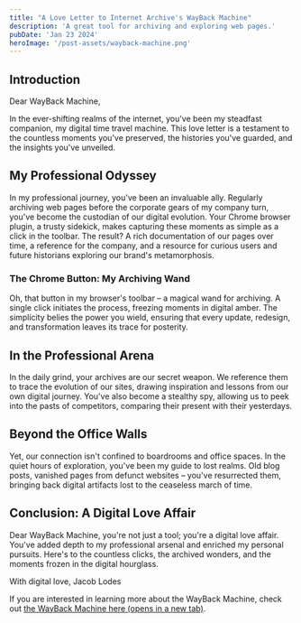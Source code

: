 ```yaml
---
title: "A Love Letter to Internet Archive's WayBack Machine"
description: 'A great tool for archiving and exploring web pages.'
pubDate: 'Jan 23 2024'
heroImage: '/post-assets/wayback-machine.png'
---
```


## Introduction

Dear WayBack Machine,

In the ever-shifting realms of the internet, you've been my steadfast companion, my digital time travel machine. This love letter is a testament to the countless moments you've preserved, the histories you've guarded, and the insights you've unveiled.

## My Professional Odyssey

In my professional journey, you've been an invaluable ally. Regularly archiving web pages before the corporate gears of my company turn, you've become the custodian of our digital evolution. Your Chrome browser plugin, a trusty sidekick, makes capturing these moments as simple as a click in the toolbar. The result? A rich documentation of our pages over time, a reference for the company, and a resource for curious users and future historians exploring our brand's metamorphosis.

### The Chrome Button: My Archiving Wand

Oh, that button in my browser's toolbar – a magical wand for archiving. A single click initiates the process, freezing moments in digital amber. The simplicity belies the power you wield, ensuring that every update, redesign, and transformation leaves its trace for posterity.

## In the Professional Arena

In the daily grind, your archives are our secret weapon. We reference them to trace the evolution of our sites, drawing inspiration and lessons from our own digital journey. You've also become a stealthy spy, allowing us to peek into the pasts of competitors, comparing their present with their yesterdays.

## Beyond the Office Walls

Yet, our connection isn't confined to boardrooms and office spaces. In the quiet hours of exploration, you've been my guide to lost realms. Old blog posts, vanished pages from defunct websites – you've resurrected them, bringing back digital artifacts lost to the ceaseless march of time.

## Conclusion: A Digital Love Affair

Dear WayBack Machine, you're not just a tool; you're a digital love affair. You've added depth to my professional arsenal and enriched my personal pursuits. Here's to the countless clicks, the archived wonders, and the moments frozen in the digital hourglass.

With digital love, Jacob Lodes

If you are interested in learning more about the WayBack Machine, check out <a href="https://archive.org/web/">the WayBack Machine here (opens in a new tab)</a>.
